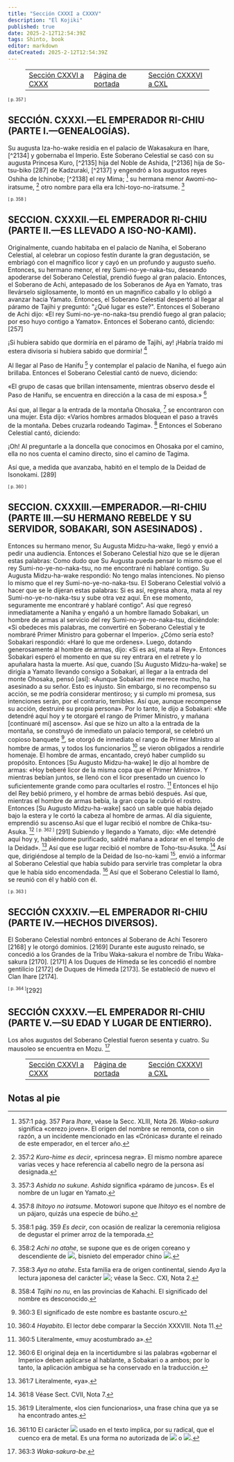 ```yaml
---
title: "Sección CXXXI a CXXXV"
description: "El Kojiki"
published: true
date: 2025-2-12T12:54:39Z
tags: Shinto, book
editor: markdown
dateCreated: 2025-2-12T12:54:39Z
---
```


<figure class="table chapter-navigator">
  <table>
    <tbody>
      <tr>
        <td>
        <a href="/es/book/Shintoism/The_Kojiki/Vol3_130">
          <span class="mdi mdi-arrow-left-drop-circle"></span><span class="pl-2">Sección CXXVI a CXXX</span>
        </a>
        </td>
        <td>
        <a href="/es/book/Shintoism/The_Kojiki">
          <span class="mdi mdi-book-open-variant"></span><span class="pl-2">Página de portada</span>
        </a>
        </td>
        <td>
        <a href="/es/book/Shintoism/The_Kojiki/Vol3_140">
          <span class="pr-2">Sección CXXXVI a CXL</span><span class="mdi mdi-arrow-right-drop-circle"></span>
        </a>
        </td>
      </tr>
    </tbody>
  </table>
</figure>

<span id="p357"><sup><small>[ p. 357 ]</small></sup></span>

## SECCIÓN. CXXXI.—EL EMPERADOR RI-CHIU (PARTE I.—GENEALOGÍAS).

Su augusta Iza-ho-wake residía en el palacio de Wakasakura en Ihare, [^2134] y gobernaba el Imperio. Este Soberano Celestial se casó con su augusta Princesa Kuro, [^2135] hija del Noble de Ashida, [^2136] hija de So-tsu-biko \[287\] de Kadzuraki, [^2137] y engendró a los augustos reyes Oshiha de Ichinobe; [^2138] el rey Mima; [^2139] su hermana menor Awomi-no-iratsume, [^2140] otro nombre para ella era Ichi-toyo-no-iratsume. [^2141]


<span id="p358"><sup><small>[ p. 358 ]</small></sup></span>

## SECCION. CXXXII.—EL EMPERADOR RI-CHIU (PARTE II.—ES LLEVADO A ISO-NO-KAMI).

Originalmente, cuando habitaba en el palacio de Naniha, el Soberano Celestial, al celebrar un copioso festín durante la gran degustación, se embriagó con el magnífico licor y cayó en un profundo y augusto sueño. Entonces, su hermano menor, el rey Sumi-no-ye-naka-tsu, deseando apoderarse del Soberano Celestial, prendió fuego al gran palacio. Entonces, el Soberano de Achi, antepasado de los Soberanos de Aya en Yamato, tras llevárselo sigilosamente, lo montó en un magnífico caballo y lo obligó a avanzar hacia Yamato. Entonces, el Soberano Celestial despertó al llegar al páramo de Tajihi y preguntó: "¿Qué lugar es este?". Entonces el Soberano de Achi dijo: «El rey Sumi-no-ye-no-naka-tsu prendió fuego al gran palacio; por eso huyo contigo a Yamato». Entonces el Soberano cantó, diciendo: \[257\]

¡Si hubiera sabido que dormiría en el páramo de Tajihi, ay! ¡Habría traído mi estera divisoria si hubiera sabido que dormiría! [^2146]

Al llegar al Paso de Hanifu [^2147] y contemplar el palacio de Naniha, el fuego aún brillaba. Entonces el Soberano Celestial cantó de nuevo, diciendo:

«El grupo de casas que brillan intensamente, mientras observo desde el Paso de Hanifu, se encuentra en dirección a la casa de mi esposa.» [^2148]

Así que, al llegar a la entrada de la montaña Ohosaka, [^2149] se encontraron con una mujer. Esta dijo: «Varios hombres armados bloquean el paso a través de la montaña. Debes cruzarla rodeando Tagima». [^2150] Entonces el Soberano Celestial cantó, diciendo:

¡Oh! Al preguntarle a la doncella que conocimos en Ohosaka por el camino, ella no nos cuenta el camino directo, sino el camino de Tagima.

Así que, a medida que avanzaba, habitó en el templo de la Deidad de Isonokami. [289]


<span id="p360"><sup><small>[ p. 360 ]</small></sup></span>

## SECCION. CXXXIII.—EMPERADOR.—RI-CHIU (PARTE III.—SU HERMANO REBELDE Y SU SERVIDOR, SOBAKARI, SON ASESINADOS) .

Entonces su hermano menor, Su Augusta Midzu-ha-wake, llegó y envió a pedir una audiencia. Entonces el Soberano Celestial hizo que se le dijeran estas palabras: Como dudo que Su Augusta pueda pensar lo mismo que el rey Sumi-no-ye-no-naka-tsu, no me encontraré ni hablaré contigo. Su Augusta Midzu-ha-wake respondió: No tengo malas intenciones. No pienso lo mismo que el rey Sumi-no-ye-no-naka-tsu. El Soberano Celestial volvió a hacer que se le dijeran estas palabras: Si es así, regresa ahora, mata al rey Sumi-no-ye-no-naka-tsu y sube otra vez aquí. En ese momento, seguramente me encontraré y hablaré contigo”. Así que regresó inmediatamente a Naniha y engañó a un hombre llamado Sobakari, un hombre de armas al servicio del rey Sumi-no-ye-no-naka-tsu, diciéndole: «Si obedeces mis palabras, me convertiré en Soberano Celestial y te nombraré Primer Ministro para gobernar el Imperio». ¿Cómo sería esto? Sobakari respondió: «Haré lo que me ordenes». Luego, dotando generosamente al hombre de armas, dijo: «Si es así, mata al Rey». Entonces Sobakari esperó el momento en que su rey entrara en el retrete y lo apuñalara hasta la muerte. Así que, cuando [Su Augusto Midzu-ha-wake] se dirigía a Yamato llevando consigo a Sobakari, al llegar a la entrada del monte Ohosaka, pensó [así]: «Aunque Sobakari me merece mucho, ha asesinado a su señor. Esto es injusto. Sin embargo, si no recompenso su acción, se me podría considerar mentiroso; y si cumplo mi promesa, sus intenciones serán, por el contrario, temibles. Así que, aunque recompense su acción, destruiré su propia persona». Por lo tanto, le dijo a Sobakari: «Me detendré aquí hoy y te otorgaré el rango de Primer Ministro, y mañana [continuaré mi] ascenso». Así que se hizo un alto a la entrada de la montaña, se construyó de inmediato un palacio temporal, se celebró un copioso banquete [^2160], se otorgó de inmediato el rango de Primer Ministro al hombre de armas, y todos los funcionarios [^2161] se vieron obligados a rendirle homenaje. El hombre de armas, encantado, creyó haber cumplido su propósito. Entonces [Su Augusto Midzu-ha-wake] le dijo al hombre de armas: «Hoy beberé licor de la misma copa que el Primer Ministro». Y mientras bebían juntos, se llenó con el licor presentado un cuenco lo suficientemente grande como para ocultarles el rostro. [^2162] Entonces el hijo del Rey bebió primero, y el hombre de armas bebió después. Así que, mientras el hombre de armas bebía, la gran copa le cubrió el rostro. Entonces [Su Augusto Midzu-ha-wake] sacó un sable que había dejado bajo la estera y le cortó la cabeza al hombre de armas. Al día siguiente, emprendió su ascenso.Así que el lugar recibió el nombre de Chika-tsu-Asuka. [^2163] <span id="p362"><sup><small>[ p. 362 ]</small></sup></span> \[291\] Subiendo y llegando a Yamato, dijo: «Me detendré aquí hoy y, habiéndome purificado, saldré mañana a adorar en el templo de la Deidad». [^2164] Así que ese lugar recibió el nombre de Toho-tsu-Asuka. [^2165] Así que, dirigiéndose al templo de la Deidad de Iso-no-kami [^2166], envió a informar al Soberano Celestial que había subido para servirle tras completar la obra que le había sido encomendada. [^2167] Así que el Soberano Celestial lo llamó, se reunió con él y habló con él.


<span id="p363"><sup><small>[ p. 363 ]</small></sup></span>

## SECCIÓN CXXXIV.—EL EMPERADOR RI-CHIU (PARTE IV.—HECHOS DIVERSOS).

El Soberano Celestial nombró entonces al Soberano de Achi Tesorero [2168] y le otorgó dominios. [2169] Durante este augusto reinado, se concedió a los Grandes de la Tribu Waka-sakura el nombre de Tribu Waka-sakura [2170]. [2171] A los Duques de Himeda se les concedió el nombre gentilicio [2172] de Duques de Himeda [2173]. Se estableció de nuevo el Clan Ihare [2174].


<span id="p364"><sup><small>[ p. 364 ]</small></sup></span>\[292\]

## SECCIÓN CXXXV.—EL EMPERADOR RI-CHIU (PARTE V.—SU EDAD Y LUGAR DE ENTIERRO).

Los años augustos del Soberano Celestial fueron sesenta y cuatro. Su mausoleo se encuentra en Mozu. [^2175]



<figure class="table chapter-navigator">
  <table>
    <tbody>
      <tr>
        <td>
        <a href="/es/book/Shintoism/The_Kojiki/Vol3_130">
          <span class="mdi mdi-arrow-left-drop-circle"></span><span class="pl-2">Sección CXXVI a CXXX</span>
        </a>
        </td>
        <td>
        <a href="/es/book/Shintoism/The_Kojiki">
          <span class="mdi mdi-book-open-variant"></span><span class="pl-2">Página de portada</span>
        </a>
        </td>
        <td>
        <a href="/es/book/Shintoism/The_Kojiki/Vol3_140">
          <span class="pr-2">Sección CXXXVI a CXL</span><span class="mdi mdi-arrow-right-drop-circle"></span>
        </a>
        </td>
      </tr>
    </tbody>
  </table>
</figure>

## Notas al pie


[^2139]: 357:1 pág. 357 Para _Ihare_, véase la Secc. XLIII, Nota 26. _Waka-sakura_ significa «cerezo joven». El origen del nombre se remonta, con o sin razón, a un incidente mencionado en las «Crónicas» durante el reinado de este emperador, en el tercer año.

[^2140]: 357:2 _Kuro-hime_ _es decir_, «princesa negra». El mismo nombre aparece varias veces y hace referencia al cabello negro de la persona así designada.

[^2141]: 357:3 _Ashida no sukune_. _Ashida_ significa «páramo de juncos». Es el nombre de un lugar en Yamato.

[^2142]: 357:4 _Kadzuraki no So-tsu-biko_. Para este nombre, que aquí se abrevia, véase la Secc. LXI, Nota 55.

[^2143]: 357:5 _Ichinobe no Oshiha no miko_. Ichinobe se encuentra en la provincia de Yamashiro, y su nombre parece significar «cerca del mercado». El nombre de Oshiha se refiere a los «dientes desiguales» de este personaje, mencionados en la Secc. CLXVII (cerca de la Nota 5).

[^2144]: 357:6 _Mima no miko_. El significado de este nombre es bastante confuso.

[^2145]: 357:7 _Awomi no iratsume_. Motowori supone que _Awomi_ es el nombre de un lugar.

[^2146]: 357:8 _Ihitoyo no iratsume_. Motowori supone que _Ihitoyo_ es el nombre de un pájaro, quizás una especie de búho.

[^2147]: 358:1 pág. 359 _Es decir_, con ocasión de realizar la ceremonia religiosa de degustar el primer arroz de la temporada.

[^2148]: 358:2 _Achi no atahe_, se supone que es de origen coreano y descendiente de ![](/image/book/Shintoism/The_Kojiki/35900.jpg), bisnieto del emperador chino ![](/image/book/Shintoism/The_Kojiki/35901.jpg).

[^2149]: 358:3 _Aya no atahe_. Esta familia era de origen continental, siendo _Aya_ la lectura japonesa del carácter ![](/image/book/Shintoism/The_Kojiki/35902.jpg); véase la Secc. CXI, Nota 2.

[^2150]: 358:4 _Tajihi no nu_, en las provincias de Kahachi. El significado del nombre es desconocido.

[^2151]: 358:5 Este cántico expresa el arrepentimiento del Monarca por no haber traído sus esteras.—A partir de la expresión usada en el texto (_tatsu-gomo_), los comentaristas suponen que dichas esteras se usaban como una especie de pantalla para evitar las corrientes de aire. Una propuesta es considerar _tatsu_ como el verbo _tatsuru_, «colocar», porque estas esteras debieron haber sido «colocadas» alrededor de la habitación. Pero concuerda mejor con el uso gramatical tomarlo en su otro sentido de «cortar» o «dividir», y suponer que las esteras se llamaban así porque «cortaban» la corriente de aire de la persona sentada detrás de ellas.

[^2152]: 358:6 O «Colina de Hanifu», _Hanifu-zaka_, en la provincia de Kahachi.

[^2153]: 358:7 El significado de este cántico es perfectamente claro.

[^2154]: 358:8 Véase Secc. LXIV, Nota 25. La palabra traducida «entrada aquí y abajo» en el mismo contexto es literalmente «boca».

[^2155]: 359:9 Véase Sect. LXII, Nota 49.

[^2156]: 359:10 Moribe parafrasea esta canción así: «Si la doncella que encontré en Ohosaka y a quien pedí consejo hubiera sido una simple mortal, simplemente me habría indicado el camino más corto. Pero ahora entiendo por qué me pidió que diera un rodeo por Tagima: fue para protegerme del peligro. ¡Ah! Debió de ser una diosa». —Las palabras _tada ni_ de la pág. 360 generalmente tienen el sentido de «directamente», «inmediatamente», y de hecho Motowori las entiende así aquí. La interpretación de Moribe, que ha sido seguida por el traductor, altera poco el texto y se ajusta mejor al significado general.

[^2157]: 359:11 Véase Sect. XLV, Nota 16.

[^2158]: 360:1 pág. 362 El original de esta cláusula es muy elíptico, y consta únicamente de los dos caracteres ![](/image/book/Shintoism/The_Kojiki/36200.jpg). La versión antigua añade a estos los caracteres ![](/image/book/Shintoism/The_Kojiki/36201.jpg), que, según Motowori, forman el comienzo de la siguiente oración. El significado no se ve afectado por este cambio.

[^2159]: 360:2 Literalmente, «corazón». De manera similar más abajo, donde se usa la palabra «intención» en la traducción.

[^2160]: 360:3 El significado de este nombre es bastante oscuro.

[^2161]: 360:4 _Hayabito_. El lector debe comparar la Sección XXXVIII. Nota 11.

[^2162]: 360:5 Literalmente, «muy acostumbrado a».

[^2163]: 360:6 El original deja en la incertidumbre si las palabras «gobernar el Imperio» deben aplicarse al hablante, a Sobakari o a ambos; por lo tanto, la aplicación ambigua se ha conservado en la traducción.

[^2164]: 361:7 Literalmente, «ya».

[^2165]: 361:8 Véase Sect. CVII, Nota 7.

[^2166]: 361:9 Literalmente, «los cien funcionarios», una frase china que ya se ha encontrado antes.

[^2167]: 361:10 El carácter ![](/image/book/Shintoism/The_Kojiki/36202.jpg) usado en el texto implica, por su radical, que el cuenco era de metal. Es una forma no autorizada de ![](/image/book/Shintoism/The_Kojiki/36203.jpg) o ![](/image/book/Shintoism/The_Kojiki/36204.jpg).

[^2168]: 361:11 _Scil_. del príncipe al hombre de armas.

[^2169]: 362:12 _Es decir_, Cerca de Asuka. El nombre se escribe ![](/image/book/Shintoism/The_Kojiki/36205.jpg). El estudiante debería consultar la nota de Motowori sobre este pasaje en el vol. XXXVIII, págs. 38-39 de su Comentario, para ver qué se puede hacer para conciliar el nombre, los caracteres con los que está escrito y el origen que se le atribuye, todos ellos aparentemente incongruentes.

[^2170]: 362:13 p. 363 ![](/image/book/Shintoism/The_Kojiki/36300.jpg), _es decir_, Además de Asuka. _Conf_. Nota.

[^2171]: 362:14 _Scil_. de Isonokami. Esta deidad era la espada que protagoniza la leyenda narrada en la Secc. XLV.

[^2172]: 362:15 Esta es la esencia de la frase original, que no admite una traducción literal al inglés: ![](/image/book/Shintoism/The_Kojiki/36301.jpg).

[^2173]: 363:1 pág. 363 En japonés, la misma palabra se usa para «almacén» y para «tesorería». Pero el nombramiento aquí mencionado parece corresponder en realidad a lo que llamaríamos Señor del Tesoro o Ministro de Finanzas. Los caracteres en el original son ![](/image/book/Shintoism/The_Kojiki/36302.jpg).

[^2174]: 363:2 Literalmente, «lugar de racionamiento».

[^2175]: 363:3 _Waka-sakura-be_.

[^2176]: 363:4 _Waka-sakura-be no omi_. Conferencia. Secta. CXXXI, Nota

[^2177]: 363:5 Todos los editores están de acuerdo en que aquí se lee como _kabane_ («nombre gentil», ver Secc. XIV, Nota 5) el carácter ![](/image/book/Shintoism/The_Kojiki/36303.jpg), que significa propiamente «nombre de familia».

[^2178]: 363:6 _Himeda no kimi_. No se sabe nada de esta familia.

[^2179]: 363:7 _Ihare-be_. Para Ihare, véase la Secc. XLIII, Nota 6. Cabe recordar que el Emperador de cuyo reinado forma parte la presente Sección tenía su corte en Ihare.

[^2180]: 364:1a Véase Secc. CXXX, Nota 1.